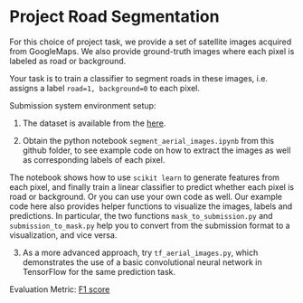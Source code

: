 # Project Road Segmentation

For this choice of project task, we provide a set of satellite images acquired 
from GoogleMaps. We also provide ground-truth images where each pixel is labeled 
as road or background. 

Your task is to train a classifier to segment roads in these images, i.e. 
assigns a label `road=1, background=0` to each pixel.

Submission system environment setup:

1. The dataset is available from the 
[here](281e7599-7024-4d7e-a95d-e1af53d3e8c0_test_set_images.zip).

2. Obtain the python notebook `segment_aerial_images.ipynb` from this github 
folder, to see example code on how to extract the images as well as 
corresponding labels of each pixel.

The notebook shows how to use `scikit learn` to generate features from each 
pixel, and finally train a linear classifier to predict whether each pixel is 
road or background. Or you can use your own code as well. Our example code here 
also provides helper functions to visualize the images, labels and predictions. 
In particular, the two functions `mask_to_submission.py` and 
`submission_to_mask.py` help you to convert from the submission format to a 
visualization, and vice versa.

3. As a more advanced approach, try `tf_aerial_images.py`, which demonstrates 
the use of a basic convolutional neural network in TensorFlow for the same 
prediction task.

Evaluation Metric:
 [F1 score](https://en.wikipedia.org/wiki/F1_score)
